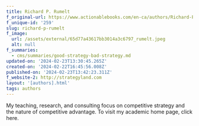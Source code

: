```yaml
---
title: Richard P. Rumelt
f_original-url: https://www.actionablebooks.com/en-ca/authors/Richard-P.-Rumelt/
f_unique-id: '259'
slug: richard-p-rumelt
f_image:
  url: /assets/external/65d77a43617bb3014a3c6797_rumelt.jpeg
  alt: null
f_summaries:
  - cms/summaries/good-strategy-bad-strategy.md
updated-on: '2024-02-23T13:30:45.265Z'
created-on: '2024-02-22T16:45:56.008Z'
published-on: '2024-02-23T13:42:23.311Z'
f_website-2: http://strategyland.com
layout: '[authors].html'
tags: authors
---
```


My teaching, research, and consulting focus on competitive strategy and the nature of competitive advantage. To visit my academic home page, click here.

